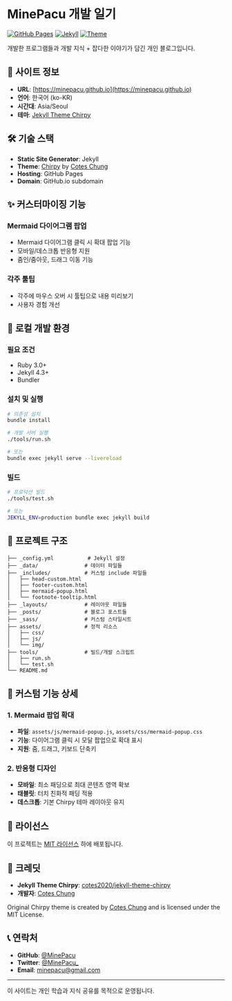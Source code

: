 # MinePacu 개발 일기

[![GitHub Pages](https://img.shields.io/badge/GitHub%20Pages-Deploy-success)](https://minepacu.github.io)
[![Jekyll](https://img.shields.io/badge/Jekyll-4.3+-blue)](https://jekyllrb.com)
[![Theme](https://img.shields.io/badge/Theme-Chirpy-brightgreen)](https://github.com/cotes2020/jekyll-theme-chirpy)

개발한 프로그램들과 개발 지식 + 잡다한 이야기가 담긴 개인 블로그입니다.

## 🚀 사이트 정보

- **URL**: [https://minepacu.github.io](https://minepacu.github.io)
- **언어**: 한국어 (ko-KR)
- **시간대**: Asia/Seoul
- **테마**: [Jekyll Theme Chirpy](https://github.com/cotes2020/jekyll-theme-chirpy)

## 🛠️ 기술 스택

- **Static Site Generator**: Jekyll
- **Theme**: [Chirpy](https://github.com/cotes2020/jekyll-theme-chirpy) by [Cotes Chung](https://github.com/cotes2020)
- **Hosting**: GitHub Pages
- **Domain**: GitHub.io subdomain

## ✨ 커스터마이징 기능

### Mermaid 다이어그램 팝업
- Mermaid 다이어그램 클릭 시 확대 팝업 기능
- 모바일/데스크톱 반응형 지원
- 줌인/줌아웃, 드래그 이동 기능

### 각주 툴팁
- 각주에 마우스 오버 시 툴팁으로 내용 미리보기
- 사용자 경험 개선

## 🚦 로컬 개발 환경

### 필요 조건
- Ruby 3.0+
- Jekyll 4.3+
- Bundler

### 설치 및 실행
```bash
# 의존성 설치
bundle install

# 개발 서버 실행
./tools/run.sh

# 또는
bundle exec jekyll serve --livereload
```

### 빌드
```bash
# 프로덕션 빌드
./tools/test.sh

# 또는
JEKYLL_ENV=production bundle exec jekyll build
```

## 📂 프로젝트 구조

```
├── _config.yml           # Jekyll 설정
├── _data/               # 데이터 파일들
├── _includes/           # 커스텀 include 파일들
│   ├── head-custom.html
│   ├── footer-custom.html
│   ├── mermaid-popup.html
│   └── footnote-tooltip.html
├── _layouts/            # 레이아웃 파일들
├── _posts/              # 블로그 포스트들
├── _sass/               # 커스텀 스타일시트
├── assets/              # 정적 리소스
│   ├── css/
│   ├── js/
│   └── img/
├── tools/               # 빌드/개발 스크립트
│   ├── run.sh
│   └── test.sh
└── README.md
```

## 🎨 커스텀 기능 상세

### 1. Mermaid 팝업 확대
- **파일**: `assets/js/mermaid-popup.js`, `assets/css/mermaid-popup.css`
- **기능**: 다이어그램 클릭 시 모달 팝업으로 확대 표시
- **지원**: 줌, 드래그, 키보드 단축키

### 2. 반응형 디자인
- **모바일**: 최소 패딩으로 최대 콘텐츠 영역 확보
- **태블릿**: 터치 친화적 패딩 적용
- **데스크톱**: 기본 Chirpy 테마 레이아웃 유지

## 📄 라이선스

이 프로젝트는 [MIT 라이선스](LICENSE) 하에 배포됩니다.

## 🙏 크레딧

- **Jekyll Theme Chirpy**: [cotes2020/jekyll-theme-chirpy](https://github.com/cotes2020/jekyll-theme-chirpy)
- **개발자**: [Cotes Chung](https://github.com/cotes2020)

Original Chirpy theme is created by [Cotes Chung](https://github.com/cotes2020) and is licensed under the MIT License.

## 📞 연락처

- **GitHub**: [@MinePacu](https://github.com/MinePacu)
- **Twitter**: [@MinePacu_](https://x.com/MinePacu_)
- **Email**: minepacu@gmail.com

---

이 사이트는 개인 학습과 지식 공유를 목적으로 운영됩니다.
